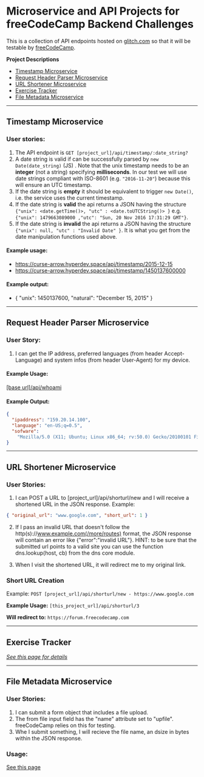 # Microservice and API Projects for freeCodeCamp Backend Challenges

This is a collection of API endpoints hosted on [glitch.com](http://www.aaron-rhodebeck-freecodecamp-api-projects.glitch.me/) so that it will be testable by [freeCodeCamp](https://www.beta.freeCodeCamp.com).

**Project Descriptions**

* [Timestamp Microservice](#timestamp-microservice)
* [Request Header Parser Microservice](#request-header-parser-service)
* [URL Shortener Microservice](#url-shortener-microservice)
* [Exercise Tracker](#exercise_tracker)
* [File Metadata Microservice](#file-metadata-microservice)

---

## Timestamp Microservice

### User stories:

1. The API endpoint is `GET [project_url]/api/timestamp/:date_string?`
2. A date string is valid if can be successfully parsed by `new Date(date_string)` (JS) . Note that the unix timestamp needs to be an **integer** (not a string) specifying **milliseconds**. In our test we will use date strings compliant with ISO-8601 (e.g. `"2016-11-20"`) because this will ensure an UTC timestamp.
3. If the date string is **empty** it should be equivalent to trigger `new Date()`, i.e. the service uses the current timestamp.
4. If the date string is **valid** the api returns a JSON having the structure
   `{"unix": <date.getTime()>, "utc" : <date.toUTCString()> }`
   e.g. `{"unix": 1479663089000 ,"utc": "Sun, 20 Nov 2016 17:31:29 GMT"}`.
5. If the date string is **invalid** the api returns a JSON having the structure `{"unix": null, "utc" : "Invalid Date" }`. It is what you get from the date manipulation functions used above.

#### Example usage:

* https://curse-arrow.hyperdev.space/api/timestamp/2015-12-15
* https://curse-arrow.hyperdev.space/api/timestamp/1450137600000

#### Example output:

* { "unix": 1450137600, "natural": "December 15, 2015" }

---

## Request Header Parser Microservice

### User Story:

1. I can get the IP address, preferred languages (from header Accept-Language) and system infos (from header User-Agent) for my device.

#### Example Usage:

[\[base url\]/api/whoami](http://www.aaron-rhodebeck-freecodecamp-api-projects.glitch.me/api/whoami)

#### Example Output:

```json
{
  "ipaddress": "159.20.14.100",
  "language": "en-US;q=0.5",
  "sofware":
    "Mozilla/5.0 (X11; Ubuntu; Linux x86_64; rv:50.0) Gecko/20100101 Firefox/50.0"
}
```

---

## URL Shortener Microservice

### User Stories:

1. I can POST a URL to [project_url]/api/shorturl/new and I will receive a shortened URL in the JSON response.
   Example:

```json
{ "original_url": "www.google.com", "short_url": 1 }
```

2. If I pass an invalid URL that doesn't follow the http(s)://www.example.com(/more/routes) format, the JSON response will contain an error like {"error":"invalid URL"}.
   HINT: to be sure that the submitted url points to a valid site you can use the function dns.lookup(host, cb) from the dns core module.

3. When I visit the shortened URL, it will redirect me to my original link.

### Short URL Creation

Example: `POST [project_url]/api/shorturl/new - https://www.google.com`

**Example Usage:**
`[this_project_url]/api/shorturl/3`

**Will redirect to:**
`https://forum.freecodecamp.com`

---

## Exercise Tracker

_[See this page for details](https://aaron-rhodebeck-freecodecamp-api-projects.glitch.me/exercise-tracker)_

---

## File Metadata Microservice

### User Stories:

1. I can submit a form object that includes a file upload.
2. The from file input field has the "name" attribute set to "upfile". freeCodeCamp relies on this for testing.
3. Whe I submit something, I will recieve the file name, an dsize in bytes within the JSON response.

### Usage:

[See this page](https://aaron-rhodebeck-freecodecamp-api-projects.glitch.me/file-metadata-microservice)
